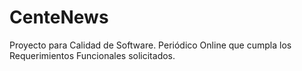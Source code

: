 # CenteNews
Proyecto para Calidad de Software. Periódico Online que cumpla los Requerimientos Funcionales solicitados. 
